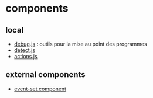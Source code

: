 # components

## local 
* [debug.js](./debug/) : outils pour la mise au point des programmes
* [detect.js](./detect/)
* [actions.js](./actions/)

## external components
* [event-set component](./event-set_component/)
